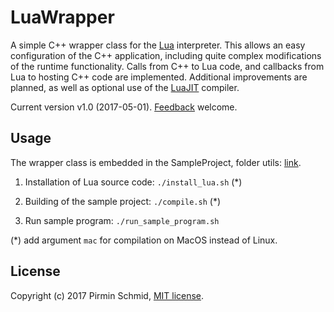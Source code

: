 LuaWrapper
==========

A simple C++ wrapper class for the [Lua][lua] interpreter. This allows an easy configuration of the C++ application, including quite complex modifications of the runtime functionality. Calls from C++ to Lua code, and callbacks from Lua to hosting C++ code are implemented. Additional improvements are planned, as well as optional use of the [LuaJIT][luajit] compiler.

Current version v1.0 (2017-05-01).  [Feedback][feedback] welcome.


Usage
-----

The wrapper class is embedded in the SampleProject, folder utils: [link][link].

1) Installation of Lua source code: ```./install_lua.sh``` (*)

2) Building of the sample project: ```./compile.sh``` (*)

3) Run sample program: ```./run_sample_program.sh```

(*) add argument ```mac``` for compilation on MacOS instead of Linux.


License
-------

Copyright (c) 2017 Pirmin Schmid, [MIT license][license].

[lua]:https://www.lua.org
[luajit]:http://luajit.org
[link]:src/SampleProject/utils
[license]:LICENSE
[feedback]:mailto:mailbox@pirmin-schmid.ch?subject=LuaWrapper
